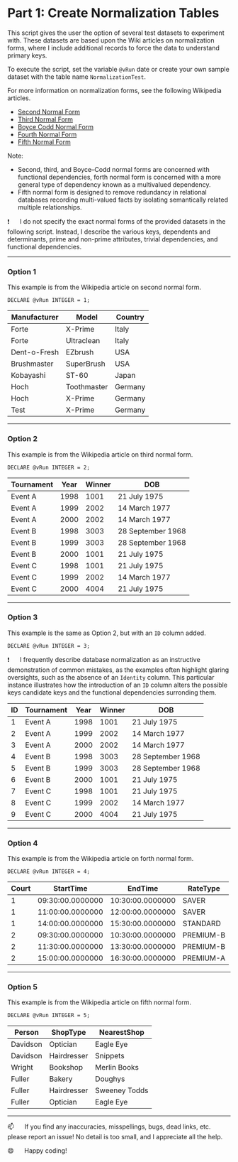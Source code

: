 # Part 1: Create Normalization Tables

This script gives the user the option of several test datasets to experiment with.  These datasets are based upon the Wiki articles on normalization forms, where I include additional records to force the data to understand primary keys.

To execute the script, set the variable `@vRun` date or create your own sample dataset with the table name `NormalizationTest`.

For more information on normalization forms, see the following Wikipedia articles.    

*  [Second Normal Form](https://en.wikipedia.org/wiki/Second_normal_form)
*  [Third Normal Form](https://en.wikipedia.org/wiki/Third_normal_form)
*  [Boyce Codd Normal Form](https://en.wikipedia.org/wiki/Boyce%E2%80%93Codd_normal_form)
*  [Fourth Normal Form](https://en.wikipedia.org/wiki/Fourth_normal_form)
*  [Fifth Normal Form](https://en.wikipedia.org/wiki/Fifth_normal_form)

Note:
*  Second, third, and Boyce–Codd normal forms are concerned with functional dependencies, forth normal form is concerned with a more general type of dependency known as a multivalued dependency.
*  Fifth normal form is designed to remove redundancy in relational databases recording multi-valued facts by isolating semantically related multiple relationships.

:exclamation:&nbsp;&nbsp;&nbsp;&nbsp;&nbsp;&nbsp;I do not specify the exact normal forms of the provided datasets in the following script. Instead, I describe the various keys, dependents and determinants, prime and non-prime attributes, trivial dependencies, and functional dependencies.

-----------

### Option 1    

This example is from the Wikipedia article on second normal form.

`DECLARE @vRun INTEGER = 1;`    

| Manufacturer |    Model    | Country |
|--------------|-------------|---------|
| Forte        | X-Prime     | Italy   |
| Forte        | Ultraclean  | Italy   |
| Dent-o-Fresh | EZbrush     | USA     |
| Brushmaster  | SuperBrush  | USA     |
| Kobayashi    | ST-60       | Japan   |
| Hoch         | Toothmaster | Germany |
| Hoch         | X-Prime     | Germany |
| Test         | X-Prime     | Germany |

------------------------------

### Option 2

This example is from the Wikipedia article on third normal form.

`DECLARE @vRun INTEGER = 2;`   


| Tournament | Year | Winner |        DOB        |
|------------|------|--------|-------------------|
| Event A    | 1998 |   1001 | 21 July 1975      |
| Event A    | 1999 |   2002 | 14 March 1977     |
| Event A    | 2000 |   2002 | 14 March 1977     |
| Event B    | 1998 |   3003 | 28 September 1968 |
| Event B    | 1999 |   3003 | 28 September 1968 |
| Event B    | 2000 |   1001 | 21 July 1975      |
| Event C    | 1998 |   1001 | 21 July 1975      |
| Event C    | 1999 |   2002 | 14 March 1977     |
| Event C    | 2000 |   4004 | 21 July 1975      |

------------------------------

### Option 3

This example is the same as Option 2, but with an `ID` column added.

`DECLARE @vRun INTEGER = 3;`

:exclamation:&nbsp;&nbsp;&nbsp;&nbsp;&nbsp;&nbsp;I frequently describe database normalization as an instructive demonstration of common mistakes, as the examples often highlight glaring oversights, such as the absence of an `Identity` column. This particular instance illustrates how the introduction of an `ID` column alters the possible keys candidate keys and the functional dependencies surronding them.


| ID | Tournament | Year | Winner |        DOB        |
|----|------------|------|--------|-------------------|
|  1 | Event A    | 1998 |   1001 | 21 July 1975      |
|  2 | Event A    | 1999 |   2002 | 14 March 1977     |
|  3 | Event A    | 2000 |   2002 | 14 March 1977     |
|  4 | Event B    | 1998 |   3003 | 28 September 1968 |
|  5 | Event B    | 1999 |   3003 | 28 September 1968 |
|  6 | Event B    | 2000 |   1001 | 21 July 1975      |
|  7 | Event C    | 1998 |   1001 | 21 July 1975      |
|  8 | Event C    | 1999 |   2002 | 14 March 1977     |
|  9 | Event C    | 2000 |   4004 | 21 July 1975      |

------------------------------

### Option 4

This example is from the Wikipedia article on forth normal form.

`DECLARE @vRun INTEGER = 4;`


| Court |    StartTime     |     EndTime      | RateType  |
|-------|------------------|------------------|-----------|
|     1 | 09:30:00.0000000 | 10:30:00.0000000 | SAVER     |
|     1 | 11:00:00.0000000 | 12:00:00.0000000 | SAVER     |
|     1 | 14:00:00.0000000 | 15:30:00.0000000 | STANDARD  |
|     2 | 09:30:00.0000000 | 10:30:00.0000000 | PREMIUM-B |
|     2 | 11:30:00.0000000 | 13:30:00.0000000 | PREMIUM-B |
|     2 | 15:00:00.0000000 | 16:30:00.0000000 | PREMIUM-A |

------------------------------

### Option 5

This example is from the Wikipedia article on fifth normal form.

`DECLARE @vRun INTEGER = 5;`

|  Person  |  ShopType   |  NearestShop  |
|----------|-------------|---------------|
| Davidson | Optician    | Eagle Eye     |
| Davidson | Hairdresser | Snippets      |
| Wright   | Bookshop    | Merlin Books  |
| Fuller   | Bakery      | Doughys       |
| Fuller   | Hairdresser | Sweeney Todds |
| Fuller   | Optician    | Eagle Eye     |

--------------------------------------------------------------

:mailbox:&nbsp;&nbsp;&nbsp;&nbsp;&nbsp;&nbsp;If you find any inaccuracies, misspellings, bugs, dead links, etc. please report an issue!  No detail is too small, and I appreciate all the help.

:smile:&nbsp;&nbsp;&nbsp;&nbsp;&nbsp;&nbsp;Happy coding!
